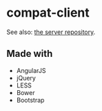 # compat-client
See also: [the server repository](https://github.com/annasapek/lastfm-compatibility-server).

## Made with
* AngularJS
* jQuery
* LESS
* Bower
* Bootstrap
